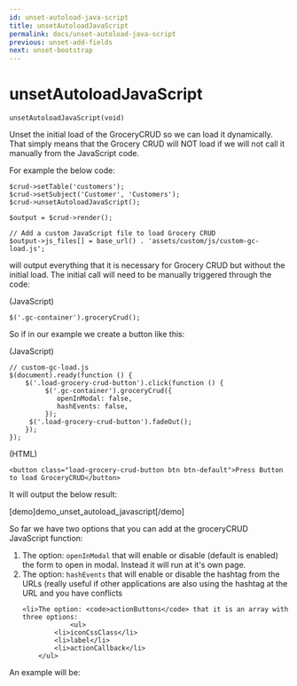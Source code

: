 ```yaml
---
id: unset-autoload-java-script
title: unsetAutoloadJavaScript
permalink: docs/unset-autoload-java-script
previous: unset-add-fields
next: unset-bootstrap
---
```


# unsetAutoloadJavaScript


<pre><code class="php">unsetAutoloadJavaScript(void)</code></pre>
Unset the initial load of the GroceryCRUD so we can load it dynamically. That simply means that the Grocery CRUD will NOT load if we will not call it manually from the JavaScript code.

For example the below code:

<pre><code class="php">$crud->setTable('customers');
$crud->setSubject('Customer', 'Customers');
$crud->unsetAutoloadJavaScript();

$output = $crud->render();

// Add a custom JavaScript file to load Grocery CRUD
$output->js_files[] = base_url() . 'assets/custom/js/custom-gc-load.js'; 
</code></pre>

will output everything that it is necessary for Grocery CRUD but without the initial load. The initial call will need to be manually triggered through the code:

(JavaScript)
<pre><code class="javascript">$('.gc-container').groceryCrud();</code></pre>

So if in our example we create a button like this:

(JavaScript)
<pre><code class="javascript">// custom-gc-load.js
$(document).ready(function () {
    $('.load-grocery-crud-button').click(function () {
         $('.gc-container').groceryCrud({
            openInModal: false,
            hashEvents: false,
         });
	 $('.load-grocery-crud-button').fadeOut();
    });
});</code></pre>

(HTML)
<pre><code class="html">&lt;button class="load-grocery-crud-button btn btn-default"&gt;Press Button to load GroceryCRUD&lt;/button&gt;</code></pre>


It will output the below result:

[demo]demo_unset_autoload_javascript[/demo]

So far we have two options that you can add at the groceryCRUD JavaScript function:
<ol>
	<li>The option: <code>openInModal</code> that will enable or disable (default is enabled) the form to open in modal. Instead it will run at it's own page.</li>
	<li>The option: <code>hashEvents</code> that will enable or disable the hashtag from the URLs (really useful if other applications are also using the hashtag at the URL and you have conflicts</li>

	<li>The option: <code>actionButtons</code> that it is an array with three options: 
              	<ul>
			<li>iconCssClass</li>
			<li>label</li>
			<li>actionCallback</li>
		</ul>
   </li>
</ol> 

An example will be:

<script src="https://gist.github.com/scoumbourdis/3e0f8d775452e1a96c9fd4f23291a16e.js"></script>




